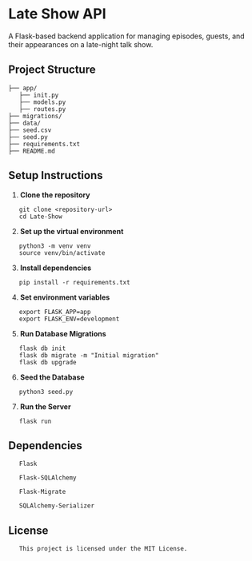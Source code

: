 # Late Show API

A Flask-based backend application for managing episodes, guests, and their appearances on a late-night talk show.

## Project Structure

```
├── app/
   ├── init.py
   ├── models.py
   ├── routes.py
├── migrations/
├── data/
├── seed.csv
├── seed.py
├── requirements.txt
├── README.md
```

## Setup Instructions

1. **Clone the repository**

```
   git clone <repository-url>
   cd Late-Show
```

2. **Set up the virtual environment**

```
   python3 -m venv venv
   source venv/bin/activate
```

3. **Install dependencies**

```
   pip install -r requirements.txt
```

4. **Set environment variables**

```
   export FLASK_APP=app
   export FLASK_ENV=development
```

5. **Run Database Migrations**

```
   flask db init
   flask db migrate -m "Initial migration"
   flask db upgrade
```

6. **Seed the Database**

```
   python3 seed.py
```

7. **Run the Server**

```
   flask run
```

## Dependencies

```
   Flask

   Flask-SQLAlchemy

   Flask-Migrate

   SQLAlchemy-Serializer
```

## License

```
   This project is licensed under the MIT License.
```
